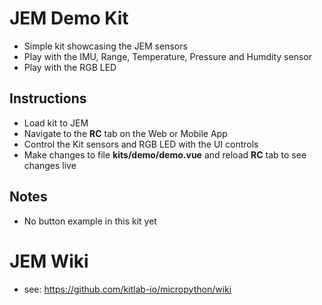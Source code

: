 # JEM Demo Kit
- Simple kit showcasing the JEM sensors
- Play with the IMU, Range, Temperature, Pressure and Humdity sensor
- Play with the RGB LED

## Instructions
- Load kit to JEM
- Navigate to the **RC** tab on the Web or Mobile App
- Control the Kit sensors and RGB LED with the UI controls
- Make changes to file **kits/demo/demo.vue** and reload **RC** tab to see changes live

## Notes
- No button example in this kit yet

# JEM Wiki
- see: https://github.com/kitlab-io/micropython/wiki


